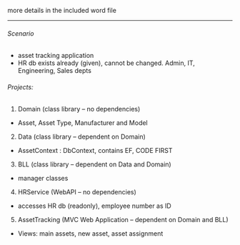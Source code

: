more details in the included word file
_______________________________________
###### Scenario
  - asset tracking application
  - HR db exists already (given), cannot be changed. Admin, IT, Engineering, Sales depts

###### Projects:
1. Domain (class library  – no dependencies) 
  - Asset, Asset Type, Manufacturer and Model 
2. Data (class library – dependent on Domain) 
  - AssetContext : DbContext, contains EF, CODE FIRST
3. BLL (class library – dependent on Data and Domain) 
  - manager classes
4. HRService (WebAPI – no dependencies) 
  - accesses HR db (readonly), employee number as ID
5. AssetTracking (MVC Web Application – dependent on Domain and BLL)
  - Views: main assets, new asset, asset assignment

